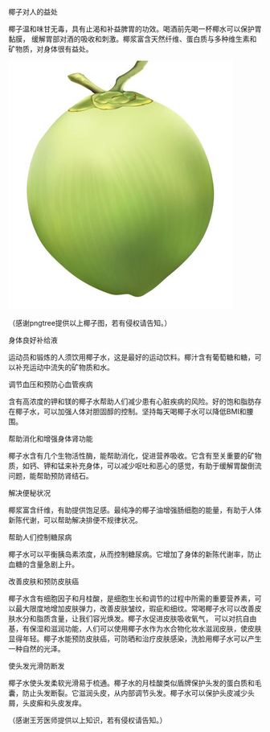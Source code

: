 椰子对人的益处

椰子温和味甘无毒，具有止渴和补益脾胃的功效。喝酒前先喝一杯椰水可以保护胃黏膜， 缓解胃部对酒的吸收和刺激。椰浆富含天然纤维、蛋白质与多种维生素和矿物质，对身体很有益处。

![椰子对人的益处](https://github.com/ywangnccu/ywang/blob/main/images/Coconut.jpg)

（感谢pngtree提供以上椰子图，若有侵权请告知。）

身体良好补给液

运动员和锻炼的人须饮用椰子水，这是最好的运动饮料。椰汁含有葡萄糖和糖，可以补充运动中流失的矿物质和水。

调节血压和预防心血管疾病

含有高浓度的钾和镁的椰子水帮助人们减少患有心脏疾病的风险。好的饱和脂肪存在椰子水，可以加强人体对胆固醇的控制。坚持每天喝椰子水可以降低BMI和腰围。

帮助消化和增强身体肾功能

椰子水含有几个生物活性酶，能帮助消化，促进营养吸收。它含有至关重要的矿物质，如钙、钾和锰来补充身体，可以减少呕吐和恶心的感觉，有助于缓解胃酸倒流问题，能帮助预防肾结石。

解决便秘状况

椰浆富含纤维，有助提供饱足感。最纯净的椰子油增强肠细胞的能量，有助于人体新陈代谢，可以帮助解决排便不规律状况。

帮助人们控制糖尿病

椰子水可以平衡胰岛素浓度，从而控制糖尿病。它增加了身体的新陈代谢率，防止血糖的含量急剧上升。

改善皮肤和预防皮肤癌

椰子水含有细胞因子和月桂酸，是细胞生长和调节的过程中所需的重要营养素，可以最大限度地增加皮肤弹力，改善皮肤皱纹，瑕疵和细纹。常喝椰子水可以改善皮肤水分和脂质含量，让我们容光焕发。椰子水促进皮肤吸收氧气，
可以对抗自由基，有保湿和滋润功能，人们可以使用椰子水作为水合物化妆水滋润皮肤，使皮肤显得年轻。椰子水能预防皮肤癌，可防晒和治疗皮肤感染，洗脸用椰子水可以产生一种自然的光泽。

使头发光滑防断发

椰子水使头发柔软光滑易于梳通。椰子水的月桂酸类似盾牌保护头发的蛋白质和毛囊，防止头发断裂。它滋润头皮，从内部调节头发。椰子水可以保护头皮减少头屑，头皮癣和头皮发痒。

（感谢王芳医师提供以上知识，若有侵权请告知。）

